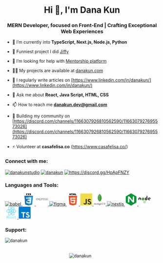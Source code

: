 <h1 align="center">Hi 👋, I'm Dana Kun</h1>
<h3 align="center">MERN Developer, focused on Front-End | Crafting Exceptional Web Experiences</h3>

- 🌱 I’m currently into **TypeScript, Next.js, Node.js, Python**

- 👯 Funniest project I did [Jiffy](https://github.com/danakun/jiffy-api)

- 🤝 I’m looking for help with [Mentorship platform](https://github.com/bcatone/PersonalPowerAI)

- 👨‍💻 My projects are available at [danakun.com](https://danakun.github.io/portfolio/)

- 📝 I regularly write articles on [https://www.linkedin.com/in/danakun/](https://www.linkedin.com/in/danakun/)

- 💬 Ask me about **React, Java Script, HTML, CSS**

- 📫 How to reach me **danakun.dev@gmail.com**

- 📄 Building my community on [https://discord.com/channels/1166307926810562590/1166307927695573026](https://discord.com/channels/1166307926810562590/1166307927695573026)

- ⚡ Volunteer at **casafelisa.co** (https://www.casafelisa.co/)

<h3 align="left">Connect with me:</h3>
<p align="left">
<a href="https://twitter.com/danakunstudio" target="blank"><img align="center" src="https://raw.githubusercontent.com/rahuldkjain/github-profile-readme-generator/master/src/images/icons/Social/twitter.svg" alt="danakunstudio" height="30" width="40" /></a>
<a href="https://linkedin.com/in/danakun" target="blank"><img align="center" src="https://raw.githubusercontent.com/rahuldkjain/github-profile-readme-generator/master/src/images/icons/Social/linked-in-alt.svg" alt="danakun" height="30" width="40" /></a>
<a href="https://discord.gg/VVtRVZmc" target="blank"><img align="center" src="https://raw.githubusercontent.com/rahuldkjain/github-profile-readme-generator/master/src/images/icons/Social/discord.svg" alt="https://discord.gg/HpApFNZY" height="30" width="40" /></a>
</p>

<h3 align="left">Languages and Tools:</h3>
<p align="left"> <a href="https://babeljs.io/" target="_blank" rel="noreferrer"> <img src="https://www.vectorlogo.zone/logos/babeljs/babeljs-icon.svg" alt="babel" width="40" height="40"/> </a> <a href="https://www.w3schools.com/css/" target="_blank" rel="noreferrer"> <img src="https://raw.githubusercontent.com/devicons/devicon/master/icons/css3/css3-original-wordmark.svg" alt="css3" width="40" height="40"/> </a> <a href="https://expressjs.com" target="_blank" rel="noreferrer"> <img src="https://raw.githubusercontent.com/devicons/devicon/master/icons/express/express-original-wordmark.svg" alt="express" width="40" height="40"/> </a> <a href="https://www.figma.com/" target="_blank" rel="noreferrer"> <img src="https://www.vectorlogo.zone/logos/figma/figma-icon.svg" alt="figma" width="40" height="40"/> </a> <a href="https://www.w3.org/html/" target="_blank" rel="noreferrer"> <img src="https://raw.githubusercontent.com/devicons/devicon/master/icons/html5/html5-original-wordmark.svg" alt="html5" width="40" height="40"/> </a> <a href="https://developer.mozilla.org/en-US/docs/Web/JavaScript" target="_blank" rel="noreferrer"> <img src="https://raw.githubusercontent.com/devicons/devicon/master/icons/javascript/javascript-original.svg" alt="javascript" width="40" height="40"/> </a> <a href="https://www.mongodb.com/" target="_blank" rel="noreferrer"> <img src="https://raw.githubusercontent.com/devicons/devicon/master/icons/mongodb/mongodb-original-wordmark.svg" alt="mongodb" width="40" height="40"/> </a> <a href="https://nextjs.org/" target="_blank" rel="noreferrer"> <img src="https://cdn.worldvectorlogo.com/logos/nextjs-2.svg" alt="nextjs" width="40" height="40"/> </a> <a href="https://www.nginx.com" target="_blank" rel="noreferrer"> <img src="https://raw.githubusercontent.com/devicons/devicon/master/icons/nginx/nginx-original.svg" alt="nginx" width="40" height="40"/> </a> <a href="https://nodejs.org" target="_blank" rel="noreferrer"> <img src="https://raw.githubusercontent.com/devicons/devicon/master/icons/nodejs/nodejs-original-wordmark.svg" alt="nodejs" width="40" height="40"/> </a> <a href="https://reactjs.org/" target="_blank" rel="noreferrer"> <img src="https://raw.githubusercontent.com/devicons/devicon/master/icons/react/react-original-wordmark.svg" alt="react" width="40" height="40"/> </a> <a href="https://www.typescriptlang.org/" target="_blank" rel="noreferrer"> <img src="https://raw.githubusercontent.com/devicons/devicon/master/icons/typescript/typescript-original.svg" alt="typescript" width="40" height="40"/> </a> </p>

<h3 align="left">Support:</h3>
<p><a href="https://www.buymeacoffee.com/danakun"> <img align="left" src="https://cdn.buymeacoffee.com/buttons/v2/default-yellow.png" height="50" width="210" alt="danakun" /></a></p><br><br>

<p><img align="center" src="https://github-readme-stats.vercel.app/api/top-langs?username=danakun&show_icons=true&locale=en&layout=compact" alt="danakun" /></p>

